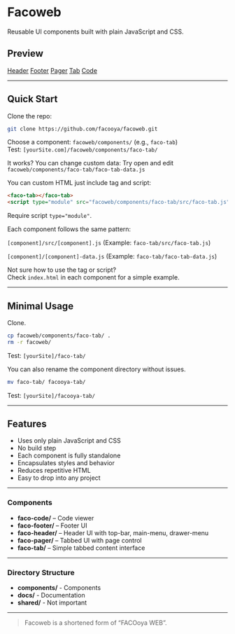 # Facoweb
Reusable UI components built with plain JavaScript and CSS. 

## Preview

[Header](https://facooya.github.io/facoweb/components/faco-header/)
[Footer](https://facooya.github.io/facoweb/components/faco-footer/)
[Pager](https://facooya.github.io/facoweb/components/faco-pager/)
[Tab](https://facooya.github.io/facoweb/components/faco-tab/)
[Code](https://facooya.github.io/facoweb/components/faco-code/)

---

## Quick Start

Clone the repo:  
```bash
git clone https://github.com/facooya/facoweb.git
```

Choose a component: `facoweb/components/` (e.g., `faco-tab`)  
Test: `[yourSite.com]/facoweb/components/faco-tab/`

It works?
You can change custom data:
Try open and edit `facoweb/components/faco-tab/faco-tab-data.js`

You can custom HTML just include tag and script:  
```html
<faco-tab></faco-tab>
<script type="module" src="facoweb/components/faco-tab/src/faco-tab.js"></script>
```

Require script `type="module"`.

Each component follows the same pattern:

`[component]/src/[component].js`
(Example: `faco-tab/src/faco-tab.js`)

`[component]/[component]-data.js`
(Example: `faco-tab/faco-tab-data.js`)

Not sure how to use the tag or script?  
Check `index.html` in each component for a simple example.  

---

## Minimal Usage

Clone.

```bash
cp facoweb/components/faco-tab/ .
rm -r facoweb/
```

Test: `[yourSite]/faco-tab/`

You can also rename the component directory without issues.

```bash
mv faco-tab/ facooya-tab/
```

Test: `[yourSite]/facooya-tab/`

---

## Features
- Uses only plain JavaScript and CSS
- No build step
- Each component is fully standalone
- Encapsulates styles and behavior
- Reduces repetitive HTML
- Easy to drop into any project

---

### Components
- **faco-code/** – Code viewer
- **faco-footer/** – Footer UI
- **faco-header/** – Header UI with top-bar, main-menu, drawer-menu
- **faco-pager/** – Tabbed UI with page control
- **faco-tab/** – Simple tabbed content interface

---

### Directory Structure
- **components/** - Components
- **docs/** - Documentation
- **shared/** - Not important

---

> Facoweb is a shortened form of “FACOoya WEB”.
